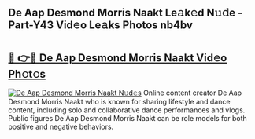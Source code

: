 ## De Aap Desmond Morris Naakt Le𝚊k𝚎d N𝚞𝚍e - Part-Y43 Vid𝚎o Le𝚊ks Photos nb4bv

# <h2><a href="http://fb5n0t.evod.top/?m=De+Aap+Desmond+Morris+Naakt">🔗 👉🔴 De Aap Desmond Morris Naakt Vid𝚎o Ph𝚘t𝚘s</a></h2>

[![De Aap Desmond Morris Naakt N𝚞d𝚎s](https://i.imgur.com/8V9OHl7.gif)](http://fb5n0t.evod.top/?m=De+Aap+Desmond+Morris+Naakt)
Online content creator De Aap Desmond Morris Naakt who is known for sharing lifestyle and dance content, including solo and collaborative dance performances and vlogs. Public figures De Aap Desmond Morris Naakt can be role models for both positive and negative behaviors. 
